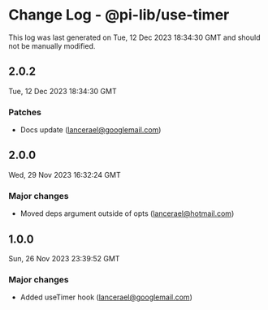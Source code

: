 # Change Log - @pi-lib/use-timer

This log was last generated on Tue, 12 Dec 2023 18:34:30 GMT and should not be manually modified.

<!-- Start content -->

## 2.0.2

Tue, 12 Dec 2023 18:34:30 GMT

### Patches

- Docs update (lancerael@googlemail.com)

## 2.0.0

Wed, 29 Nov 2023 16:32:24 GMT

### Major changes

- Moved deps argument outside of opts (lancerael@hotmail.com)

## 1.0.0

Sun, 26 Nov 2023 23:39:52 GMT

### Major changes

- Added useTimer hook (lancerael@googlemail.com)
